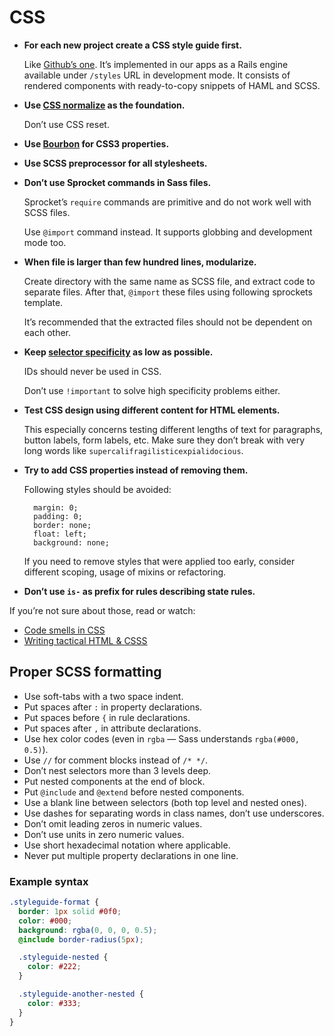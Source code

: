 # CSS

* **For each new project create a CSS style guide first.**

    Like [Github’s one](https://github.com/styleguide/css). It’s implemented in our apps as a Rails engine available
under `/styles` URL in development mode. It consists of rendered components with ready-to-copy snippets of HAML and SCSS.

* **Use [CSS normalize](http://necolas.github.com/normalize.css/) as the foundation.**

    Don’t use CSS reset.

* **Use [Bourbon](http://bourbon.io/) for CSS3 properties.**

* **Use SCSS preprocessor for all stylesheets.**

* **Don’t use Sprocket commands in Sass files.**

    Sprocket’s `require` commands are primitive and do not work well with SCSS files.

    Use `@import` command instead. It supports globbing and development mode too.

* **When file is larger than few hundred lines, modularize.**

    Create directory with the same name as SCSS file, and extract code to separate files. After that, `@import` these files using following sprockets template.

    It’s recommended that the extracted files should not be dependent on each other.

* **Keep [selector specificity](http://www.htmldog.com/guides/cssadvanced/specificity/) as low as possible.**

    IDs should never be used in CSS.

    Don’t use `!important` to solve high specificity problems either.

* **Test CSS design using different content for HTML elements.**

    This especially concerns testing different lengths of text for paragraphs, button labels, form labels, etc. Make sure they don’t break with very long words like `supercalifragilisticexpialidocious`.

* **Try to add CSS properties instead of removing them.**

    Following styles should be avoided:

        margin: 0;
        padding: 0;
        border: none;
        float: left;
        background: none;

    If you need to remove styles that were applied too early, consider different scoping, usage of mixins or refactoring.

* **Don’t use `is-` as prefix for rules describing state rules.**

If you’re not sure about those, read or watch:

* [Code smells in CSS](http://csswizardry.com/2012/11/code-smells-in-css/)
* [Writing tactical HTML & CSSS](http://youtu.be/hou2wJCh3XE?t=16m49s)

## Proper SCSS formatting

* Use soft-tabs with a two space indent.
* Put spaces after `:` in property declarations.
* Put spaces before `{` in rule declarations.
* Put spaces after `,` in attribute declarations.
* Use hex color codes (even in `rgba` — Sass understands `rgba(#000, 0.5)`).
* Use `//` for comment blocks instead of `/* */`.
* Don’t nest selectors more than 3 levels deep.
* Put nested components at the end of block.
* Put `@include` and `@extend` before nested components.
* Use a blank line between selectors (both top level and nested ones).
* Use dashes for separating words in class names, don’t use underscores.
* Don’t omit leading zeros in numeric values.
* Don’t use units in zero numeric values.
* Use short hexadecimal notation where applicable.
* Never put multiple property declarations in one line.

### Example syntax

```scss
.styleguide-format {
  border: 1px solid #0f0;
  color: #000;
  background: rgba(0, 0, 0, 0.5);
  @include border-radius(5px);

  .styleguide-nested {
    color: #222;
  }

  .styleguide-another-nested {
    color: #333;
  }
}
```
